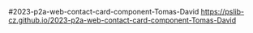 #2023-p2a-web-contact-card-component-Tomas-David
https://pslib-cz.github.io/2023-p2a-web-contact-card-component-Tomas-David